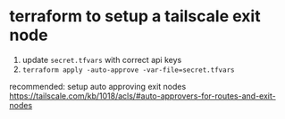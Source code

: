 # terraform to setup a tailscale exit node

1. update `secret.tfvars` with correct api keys
2. `terraform apply -auto-approve -var-file=secret.tfvars`


recommended:
setup auto approving exit nodes
https://tailscale.com/kb/1018/acls/#auto-approvers-for-routes-and-exit-nodes